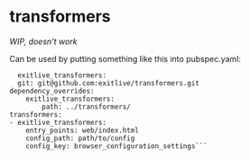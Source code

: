 # transformers

*WIP, doesn't work*

Can be used by putting something like this into pubspec.yaml:
```dependencies:
  exitlive_transformers:
  git: git@github.com:exitlive/transformers.git
dependency_overrides:
    exitlive_transformers:
        path: ../transformers/
transformers:
- exitlive_transformers:
    entry_points: web/index.html
    config_path: path/to/config
    config_key: browser_configuration_settings```

